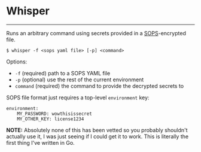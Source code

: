 # Whisper
---

Runs an arbitrary command using secrets provided in a [SOPS](https://github.com/mozilla/sops)-encrypted file.

```
$ whisper -f <sops yaml file> [-p] <command>
```

Options:

* `-f` (required) path to a SOPS YAML file
* `-p` (optional) use the rest of the current environment
* `command` (required) the command to provide the decrypted secrets to

SOPS file format just requires a top-level `environment` key:

```
environment:
    MY_PASSWORD: wowthisissecret
    MY_OTHER_KEY: license1234
```

**NOTE:** Absolutely none of this has been vetted so you probably shouldn't actually use it, I was just seeing if I could get it to work. This is literally the first thing I've written in Go.
